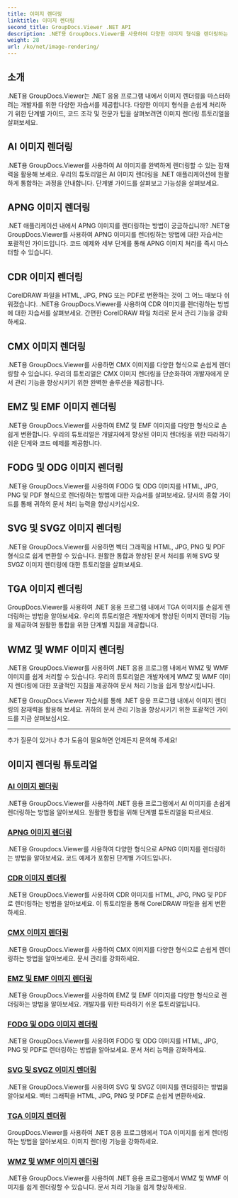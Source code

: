 ```yaml
---
title: 이미지 렌더링
linktitle: 이미지 렌더링
second_title: GroupDocs.Viewer .NET API
description: .NET용 GroupDocs.Viewer를 사용하여 다양한 이미지 형식을 렌더링하는 방법에 대한 포괄적인 자습서를 살펴보세요. AI부터 WMF까지 원활한 통합 및 코딩 예제를 알아보세요.
weight: 28
url: /ko/net/image-rendering/
---
```


## 소개

.NET용 GroupDocs.Viewer는 .NET 응용 프로그램 내에서 이미지 렌더링을 마스터하려는 개발자를 위한 다양한 자습서를 제공합니다. 다양한 이미지 형식을 손쉽게 처리하기 위한 단계별 가이드, 코드 조각 및 전문가 팁을 살펴보려면 이미지 렌더링 튜토리얼을 살펴보세요.

## AI 이미지 렌더링
.NET용 GroupDocs.Viewer를 사용하여 AI 이미지를 완벽하게 렌더링할 수 있는 잠재력을 활용해 보세요. 우리의 튜토리얼은 AI 이미지 렌더링을 .NET 애플리케이션에 원활하게 통합하는 과정을 안내합니다. 단계별 가이드를 살펴보고 가능성을 살펴보세요.

## APNG 이미지 렌더링
.NET 애플리케이션 내에서 APNG 이미지를 렌더링하는 방법이 궁금하십니까? .NET용 GroupDocs.Viewer를 사용하여 APNG 이미지를 렌더링하는 방법에 대한 자습서는 포괄적인 가이드입니다. 코드 예제와 세부 단계를 통해 APNG 이미지 처리를 즉시 마스터할 수 있습니다.

## CDR 이미지 렌더링
CorelDRAW 파일을 HTML, JPG, PNG 또는 PDF로 변환하는 것이 그 어느 때보다 쉬워졌습니다. .NET용 GroupDocs.Viewer를 사용하여 CDR 이미지를 렌더링하는 방법에 대한 자습서를 살펴보세요. 간편한 CorelDRAW 파일 처리로 문서 관리 기능을 강화하세요.

## CMX 이미지 렌더링
.NET용 GroupDocs.Viewer를 사용하면 CMX 이미지를 다양한 형식으로 손쉽게 렌더링할 수 있습니다. 우리의 튜토리얼은 CMX 이미지 렌더링을 단순화하여 개발자에게 문서 관리 기능을 향상시키기 위한 완벽한 솔루션을 제공합니다.

## EMZ 및 EMF 이미지 렌더링
.NET용 GroupDocs.Viewer를 사용하여 EMZ 및 EMF 이미지를 다양한 형식으로 손쉽게 변환합니다. 우리의 튜토리얼은 개발자에게 향상된 이미지 렌더링을 위한 따라하기 쉬운 단계와 코드 예제를 제공합니다.

## FODG 및 ODG 이미지 렌더링
.NET용 GroupDocs.Viewer를 사용하여 FODG 및 ODG 이미지를 HTML, JPG, PNG 및 PDF 형식으로 렌더링하는 방법에 대한 자습서를 살펴보세요. 당사의 종합 가이드를 통해 귀하의 문서 처리 능력을 향상시키십시오.

## SVG 및 SVGZ 이미지 렌더링
.NET용 GroupDocs.Viewer를 사용하면 벡터 그래픽을 HTML, JPG, PNG 및 PDF 형식으로 쉽게 변환할 수 있습니다. 원활한 통합과 향상된 문서 처리를 위해 SVG 및 SVGZ 이미지 렌더링에 대한 튜토리얼을 살펴보세요.

## TGA 이미지 렌더링
GroupDocs.Viewer를 사용하여 .NET 응용 프로그램 내에서 TGA 이미지를 손쉽게 렌더링하는 방법을 알아보세요. 우리의 튜토리얼은 개발자에게 향상된 이미지 렌더링 기능을 제공하여 원활한 통합을 위한 단계별 지침을 제공합니다.

## WMZ 및 WMF 이미지 렌더링
.NET용 GroupDocs.Viewer를 사용하여 .NET 응용 프로그램 내에서 WMZ 및 WMF 이미지를 쉽게 처리할 수 있습니다. 우리의 튜토리얼은 개발자에게 WMZ 및 WMF 이미지 렌더링에 대한 포괄적인 지침을 제공하여 문서 처리 기능을 쉽게 향상시킵니다.

.NET용 GroupDocs.Viewer 자습서를 통해 .NET 응용 프로그램 내에서 이미지 렌더링의 잠재력을 활용해 보세요. 귀하의 문서 관리 기능을 향상시키기 위한 포괄적인 가이드를 지금 살펴보십시오.

---

추가 질문이 있거나 추가 도움이 필요하면 언제든지 문의해 주세요!
## 이미지 렌더링 튜토리얼
### [AI 이미지 렌더링](./render-ai-images/)
.NET용 GroupDocs.Viewer를 사용하여 .NET 응용 프로그램에서 AI 이미지를 손쉽게 렌더링하는 방법을 알아보세요. 원활한 통합을 위해 단계별 튜토리얼을 따르세요.
### [APNG 이미지 렌더링](./render-apng-images/)
.NET용 Groupdocs.Viewer를 사용하여 다양한 형식으로 APNG 이미지를 렌더링하는 방법을 알아보세요. 코드 예제가 포함된 단계별 가이드입니다.
### [CDR 이미지 렌더링](./render-cdr-images/)
.NET용 GroupDocs.Viewer를 사용하여 CDR 이미지를 HTML, JPG, PNG 및 PDF로 렌더링하는 방법을 알아보세요. 이 튜토리얼을 통해 CorelDRAW 파일을 쉽게 변환하세요.
### [CMX 이미지 렌더링](./render-cmx-images/)
.NET용 GroupDocs.Viewer를 사용하여 CMX 이미지를 다양한 형식으로 손쉽게 렌더링하는 방법을 알아보세요. 문서 관리를 강화하세요.
### [EMZ 및 EMF 이미지 렌더링](./render-emz-emf-images/)
.NET용 GroupDocs.Viewer를 사용하여 EMZ 및 EMF 이미지를 다양한 형식으로 렌더링하는 방법을 알아보세요. 개발자를 위한 따라하기 쉬운 튜토리얼입니다.
### [FODG 및 ODG 이미지 렌더링](./render-fodg-odg-images/)
.NET용 GroupDocs.Viewer를 사용하여 FODG 및 ODG 이미지를 HTML, JPG, PNG 및 PDF로 렌더링하는 방법을 알아보세요. 문서 처리 능력을 강화하세요.
### [SVG 및 SVGZ 이미지 렌더링](./render-svg-svgz-images/)
.NET용 GroupDocs.Viewer를 사용하여 SVG 및 SVGZ 이미지를 렌더링하는 방법을 알아보세요. 벡터 그래픽을 HTML, JPG, PNG 및 PDF로 손쉽게 변환하세요.
### [TGA 이미지 렌더링](./render-tga-images/)
GroupDocs.Viewer를 사용하여 .NET 응용 프로그램에서 TGA 이미지를 쉽게 렌더링하는 방법을 알아보세요. 이미지 렌더링 기능을 강화하세요.
### [WMZ 및 WMF 이미지 렌더링](./render-wmz-wmf-images/)
.NET용 GroupDocs.Viewer를 사용하여 .NET 응용 프로그램에서 WMZ 및 WMF 이미지를 쉽게 렌더링할 수 있습니다. 문서 처리 기능을 쉽게 향상하세요.